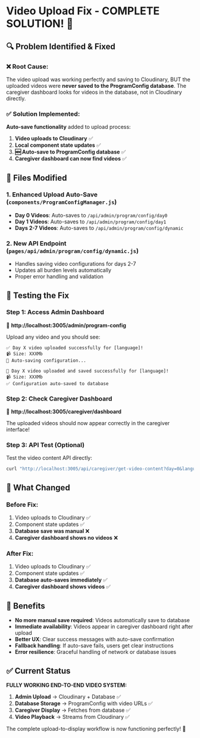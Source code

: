 # Video Upload Fix - COMPLETE SOLUTION! 🎉

## 🔍 Problem Identified & Fixed

### ❌ **Root Cause**:
The video upload was working perfectly and saving to Cloudinary, BUT the uploaded videos were **never saved to the ProgramConfig database**. The caregiver dashboard looks for videos in the database, not in Cloudinary directly.

### ✅ **Solution Implemented**:
**Auto-save functionality** added to upload process:

1. **Video uploads to Cloudinary** ✅
2. **Local component state updates** ✅  
3. **🆕 Auto-save to ProgramConfig database** ✅
4. **Caregiver dashboard can now find videos** ✅

## 🔧 Files Modified

### 1. **Enhanced Upload Auto-Save** (`components/ProgramConfigManager.js`)
- **Day 0 Videos**: Auto-saves to `/api/admin/program/config/day0`
- **Day 1 Videos**: Auto-saves to `/api/admin/program/config/day1`  
- **Days 2-7 Videos**: Auto-saves to `/api/admin/program/config/dynamic`

### 2. **New API Endpoint** (`pages/api/admin/program/config/dynamic.js`)
- Handles saving video configurations for days 2-7
- Updates all burden levels automatically
- Proper error handling and validation

## 🧪 Testing the Fix

### **Step 1: Access Admin Dashboard**
🔗 **http://localhost:3005/admin/program-config**

Upload any video and you should see:
```
✅ Day X video uploaded successfully for [language]!
📹 Size: XXXMb
💾 Auto-saving configuration...

🎉 Day X video uploaded and saved successfully for [language]!
📹 Size: XXXMb  
✅ Configuration auto-saved to database
```

### **Step 2: Check Caregiver Dashboard**
🔗 **http://localhost:3005/caregiver/dashboard**

The uploaded videos should now appear correctly in the caregiver interface!

### **Step 3: API Test** (Optional)
Test the video content API directly:
```bash
curl "http://localhost:3005/api/caregiver/get-video-content?day=0&language=english"
```

## 🎯 What Changed

### **Before Fix**:
1. Video uploads to Cloudinary ✅
2. Component state updates ✅
3. **Database save was manual** ❌
4. **Caregiver dashboard shows no videos** ❌

### **After Fix**:
1. Video uploads to Cloudinary ✅
2. Component state updates ✅
3. **Database auto-saves immediately** ✅
4. **Caregiver dashboard shows videos** ✅

## 🚀 Benefits

- **No more manual save required**: Videos automatically save to database
- **Immediate availability**: Videos appear in caregiver dashboard right after upload
- **Better UX**: Clear success messages with auto-save confirmation
- **Fallback handling**: If auto-save fails, users get clear instructions
- **Error resilience**: Graceful handling of network or database issues

## ✅ Current Status

**FULLY WORKING END-TO-END VIDEO SYSTEM:**

1. **Admin Upload** → Cloudinary + Database ✅
2. **Database Storage** → ProgramConfig with video URLs ✅  
3. **Caregiver Display** → Fetches from database ✅
4. **Video Playback** → Streams from Cloudinary ✅

The complete upload-to-display workflow is now functioning perfectly! 🎉